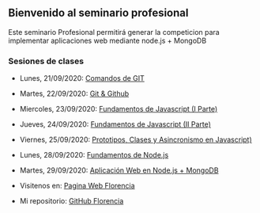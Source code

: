 ## Bienvenido al seminario profesional

Este seminario Profesional permitirá generar la competicion para implementar aplicaciones web mediante node.js + MongoDB

### Sesiones de clases

- Lunes, 21/09/2020: [Comandos de GIT](https://www.youtube.com/watch?v=tIicUjAI_Hk&t=87s)
- Martes, 22/09/2020: [Git & Github](https://www.youtube.com/watch?v=HNBR3OmeyZw&t=3484s)
- Miercoles, 23/09/2020: [Fundamentos de Javascript (I Parte)](https://www.youtube.com/watch?v=1gkGuONRvJw&t=4s)
- Jueves, 24/09/2020: [Fundamentos de Javascript (II Parte)](https://www.youtube.com/watch?v=D2cD55oZ_TI)
- Viernes, 25/09/2020: [Prototipos, Clases y Asincronismo en Javascript)](https://www.youtube.com/watch?v=uUf-JDhDBoU)
- Lunes, 28/09/2020: [Fundamentos de Node.js](https://www.youtube.com/watch?v=ZHAnQZGIvrw&t=2313s)
- Martes, 29/09/2020: [Aplicación Web en Node.js + MongoDB](https://www.youtube.com/watch?v=4FgRUG0hHdw)


- Visitenos en: [Pagina Web Florencia](https://luiggyflorencia.github.io/Periodo-P56/)
- Mi repositorio: [GitHub Florencia](https://github.com/LuiggyFlorencia/Periodo-P56.git)
